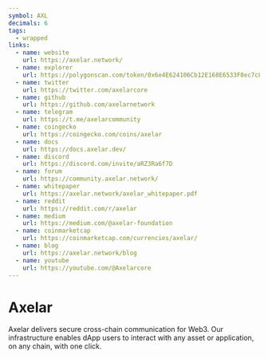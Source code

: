 ```yaml
---
symbol: AXL
decimals: 6
tags:
  - wrapped
links:
  - name: website
    url: https://axelar.network/
  - name: explorer
    url: https://polygonscan.com/token/0x6e4E624106Cb12E168E6533F8ec7c82263358940
  - name: twitter
    url: https://twitter.com/axelarcore
  - name: github
    url: https://github.com/axelarnetwork
  - name: telegram
    url: https://t.me/axelarcommunity
  - name: coingecko
    url: https://coingecko.com/coins/axelar
  - name: docs
    url: https://docs.axelar.dev/
  - name: discord
    url: https://discord.com/invite/aRZ3Ra6f7D
  - name: forum
    url: https://community.axelar.network/
  - name: whitepaper
    url: https://axelar.network/axelar_whitepaper.pdf
  - name: reddit
    url: https://reddit.com/r/axelar
  - name: medium
    url: https://medium.com/@axelar-foundation
  - name: coinmarketcap
    url: https://coinmarketcap.com/currencies/axelar/
  - name: blog
    url: https://axelar.network/blog
  - name: youtube
    url: https://youtube.com/@Axelarcore
---
```


# Axelar

Axelar delivers secure cross-chain communication for Web3. Our infrastructure enables dApp users to interact with any asset or application, on any chain, with one click.
